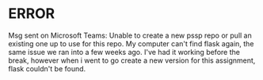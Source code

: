 # ERROR
Msg sent on Microsoft Teams: 
Unable to create a new pssp repo or pull an existing one up to use for this repo. My computer can't find flask again, the same issue we ran into a few weeks ago. I've had it working before the break, however when i went to go create a new version for this assignment, flask couldn't be found.